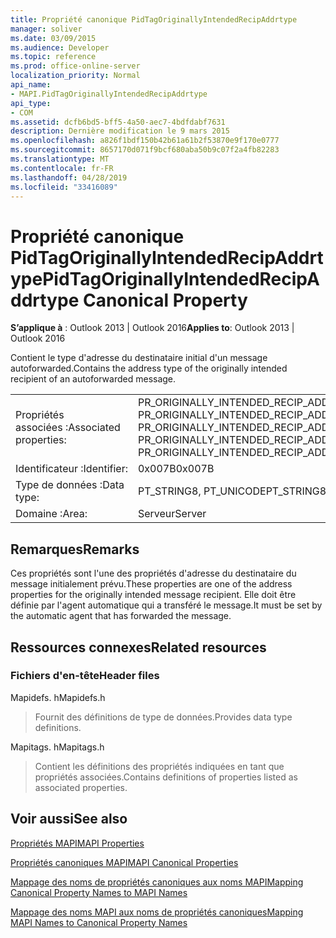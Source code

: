 ```yaml
---
title: Propriété canonique PidTagOriginallyIntendedRecipAddrtype
manager: soliver
ms.date: 03/09/2015
ms.audience: Developer
ms.topic: reference
ms.prod: office-online-server
localization_priority: Normal
api_name:
- MAPI.PidTagOriginallyIntendedRecipAddrtype
api_type:
- COM
ms.assetid: dcfb6bd5-bff5-4a50-aec7-4bdfdabf7631
description: Dernière modification le 9 mars 2015
ms.openlocfilehash: a826f1bdf150b42b61a61b2f53870e9f170e0777
ms.sourcegitcommit: 8657170d071f9bcf680aba50b9c07f2a4fb82283
ms.translationtype: MT
ms.contentlocale: fr-FR
ms.lasthandoff: 04/28/2019
ms.locfileid: "33416089"
---
```

# <a name="pidtagoriginallyintendedrecipaddrtype-canonical-property"></a><span data-ttu-id="b3314-103">Propriété canonique PidTagOriginallyIntendedRecipAddrtype</span><span class="sxs-lookup"><span data-stu-id="b3314-103">PidTagOriginallyIntendedRecipAddrtype Canonical Property</span></span>

  
  
<span data-ttu-id="b3314-104">**S’applique à** : Outlook 2013 | Outlook 2016</span><span class="sxs-lookup"><span data-stu-id="b3314-104">**Applies to**: Outlook 2013 | Outlook 2016</span></span> 
  
<span data-ttu-id="b3314-105">Contient le type d'adresse du destinataire initial d'un message autoforwarded.</span><span class="sxs-lookup"><span data-stu-id="b3314-105">Contains the address type of the originally intended recipient of an autoforwarded message.</span></span>
  
|||
|:-----|:-----|
|<span data-ttu-id="b3314-106">Propriétés associées :</span><span class="sxs-lookup"><span data-stu-id="b3314-106">Associated properties:</span></span>  <br/> |<span data-ttu-id="b3314-107">PR_ORIGINALLY_INTENDED_RECIP_ADDRTYPE, PR_ORIGINALLY_INTENDED_RECIP_ADDRTYPE_A, PR_ORIGINALLY_INTENDED_RECIP_ADDRTYPE_W</span><span class="sxs-lookup"><span data-stu-id="b3314-107">PR_ORIGINALLY_INTENDED_RECIP_ADDRTYPE, PR_ORIGINALLY_INTENDED_RECIP_ADDRTYPE_A, PR_ORIGINALLY_INTENDED_RECIP_ADDRTYPE_W</span></span>  <br/> |
|<span data-ttu-id="b3314-108">Identificateur :</span><span class="sxs-lookup"><span data-stu-id="b3314-108">Identifier:</span></span>  <br/> |<span data-ttu-id="b3314-109">0x007B</span><span class="sxs-lookup"><span data-stu-id="b3314-109">0x007B</span></span>  <br/> |
|<span data-ttu-id="b3314-110">Type de données :</span><span class="sxs-lookup"><span data-stu-id="b3314-110">Data type:</span></span>  <br/> |<span data-ttu-id="b3314-111">PT_STRING8, PT_UNICODE</span><span class="sxs-lookup"><span data-stu-id="b3314-111">PT_STRING8, PT_UNICODE</span></span>  <br/> |
|<span data-ttu-id="b3314-112">Domaine :</span><span class="sxs-lookup"><span data-stu-id="b3314-112">Area:</span></span>  <br/> |<span data-ttu-id="b3314-113">Serveur</span><span class="sxs-lookup"><span data-stu-id="b3314-113">Server</span></span>  <br/> |
   
## <a name="remarks"></a><span data-ttu-id="b3314-114">Remarques</span><span class="sxs-lookup"><span data-stu-id="b3314-114">Remarks</span></span>

<span data-ttu-id="b3314-115">Ces propriétés sont l'une des propriétés d'adresse du destinataire du message initialement prévu.</span><span class="sxs-lookup"><span data-stu-id="b3314-115">These properties are one of the address properties for the originally intended message recipient.</span></span> <span data-ttu-id="b3314-116">Elle doit être définie par l'agent automatique qui a transféré le message.</span><span class="sxs-lookup"><span data-stu-id="b3314-116">It must be set by the automatic agent that has forwarded the message.</span></span>
  
## <a name="related-resources"></a><span data-ttu-id="b3314-117">Ressources connexes</span><span class="sxs-lookup"><span data-stu-id="b3314-117">Related resources</span></span>

### <a name="header-files"></a><span data-ttu-id="b3314-118">Fichiers d'en-tête</span><span class="sxs-lookup"><span data-stu-id="b3314-118">Header files</span></span>

<span data-ttu-id="b3314-119">Mapidefs. h</span><span class="sxs-lookup"><span data-stu-id="b3314-119">Mapidefs.h</span></span>
  
> <span data-ttu-id="b3314-120">Fournit des définitions de type de données.</span><span class="sxs-lookup"><span data-stu-id="b3314-120">Provides data type definitions.</span></span>
    
<span data-ttu-id="b3314-121">Mapitags. h</span><span class="sxs-lookup"><span data-stu-id="b3314-121">Mapitags.h</span></span>
  
> <span data-ttu-id="b3314-122">Contient les définitions des propriétés indiquées en tant que propriétés associées.</span><span class="sxs-lookup"><span data-stu-id="b3314-122">Contains definitions of properties listed as associated properties.</span></span>
    
## <a name="see-also"></a><span data-ttu-id="b3314-123">Voir aussi</span><span class="sxs-lookup"><span data-stu-id="b3314-123">See also</span></span>



[<span data-ttu-id="b3314-124">Propriétés MAPI</span><span class="sxs-lookup"><span data-stu-id="b3314-124">MAPI Properties</span></span>](mapi-properties.md)
  
[<span data-ttu-id="b3314-125">Propriétés canoniques MAPI</span><span class="sxs-lookup"><span data-stu-id="b3314-125">MAPI Canonical Properties</span></span>](mapi-canonical-properties.md)
  
[<span data-ttu-id="b3314-126">Mappage des noms de propriétés canoniques aux noms MAPI</span><span class="sxs-lookup"><span data-stu-id="b3314-126">Mapping Canonical Property Names to MAPI Names</span></span>](mapping-canonical-property-names-to-mapi-names.md)
  
[<span data-ttu-id="b3314-127">Mappage des noms MAPI aux noms de propriétés canoniques</span><span class="sxs-lookup"><span data-stu-id="b3314-127">Mapping MAPI Names to Canonical Property Names</span></span>](mapping-mapi-names-to-canonical-property-names.md)

